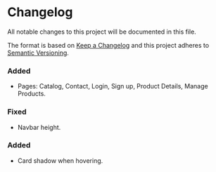 # Changelog

All notable changes to this project will be documented in this file.

The format is based on [Keep a Changelog](http://keepachangelog.com/en/1.0.0/)
and this project adheres to [Semantic Versioning](http://semver.org/spec/v2.0.0.html).

### Added

- Pages: Catalog, Contact, Login, Sign up, Product Details, Manage Products.

### Fixed

- Navbar height.

### Added

- Card shadow when hovering.
